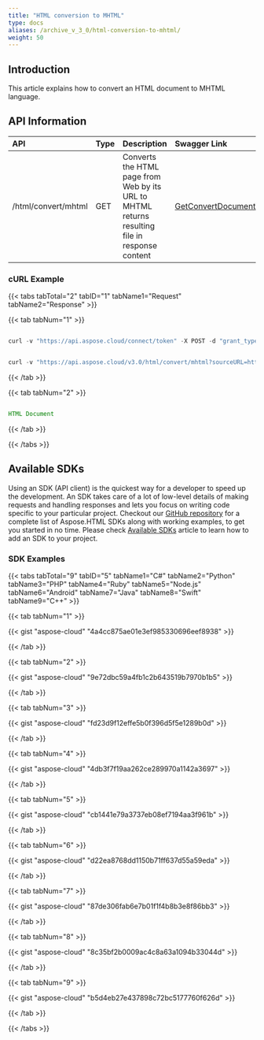 ```yaml
---
title: "HTML conversion to MHTML"
type: docs
aliases: /archive_v_3_0/html-conversion-to-mhtml/
weight: 50
---
```


## **Introduction**
This article explains how to convert an HTML document to MHTML language. 
## **API Information**

|**API**|**Type**|**Description**|**Swagger Link**|
| :- | :- | :- | :- |
|/html/convert/mhtml|GET|Converts the HTML page from Web by its URL to MHTML returns resulting file in response content|[GetConvertDocumentToMHTMLByUrl](https://apireference.aspose.cloud/html/#!/Conversion/GetConvertDocumentToMHTMLByUrl)|
### **cURL Example**
{{< tabs tabTotal="2" tabID="1" tabName1="Request" tabName2="Response" >}}

{{< tab tabNum="1" >}}

```java

curl -v "https://api.aspose.cloud/connect/token" -X POST -d "grant_type=client_credentials&client_id=XXXXX&client_secret=XXXXX" -H "Content-Type: application/x-www-form-urlencoded" -H "Accept: application/json"

```

```java

curl -v "https://api.aspose.cloud/v3.0/html/convert/mhtml?sourceURL=http://help.websiteos.com/websiteos/example_of_a_simple_html_page.htm" -X GET -H "Accept: application/json"

```

{{< /tab >}}

{{< tab tabNum="2" >}}

```java

HTML Document 

```

{{< /tab >}}

{{< /tabs >}}
## **Available SDKs**
Using an SDK (API client) is the quickest way for a developer to speed up the development. An SDK takes care of a lot of low-level details of making requests and handling responses and lets you focus on writing code specific to your particular project. Checkout our [GitHub repository](https://github.com/aspose-html-cloud) for a complete list of Aspose.HTML SDKs along with working examples, to get you started in no time. Please check [Available SDKs](/html/archive_v_3_0/available-sdks/) article to learn how to add an SDK to your project.
### **SDK Examples**
{{< tabs tabTotal="9" tabID="5" tabName1="C#" tabName2="Python" tabName3="PHP" tabName4="Ruby" tabName5="Node.js" tabName6="Android" tabName7="Java" tabName8="Swift" tabName9="C++" >}}

{{< tab tabNum="1" >}}

{{< gist "aspose-cloud" "4a4cc875ae01e3ef985330696eef8938" >}}

{{< /tab >}}

{{< tab tabNum="2" >}}

{{< gist "aspose-cloud" "9e72dbc59a4fb1c2b643519b7970b1b5" >}}

{{< /tab >}}

{{< tab tabNum="3" >}}

{{< gist "aspose-cloud" "fd23d9f12effe5b0f396d5f5e1289b0d" >}}

{{< /tab >}}

{{< tab tabNum="4" >}}

{{< gist "aspose-cloud" "4db3f7f19aa262ce289970a1142a3697" >}}

{{< /tab >}}

{{< tab tabNum="5" >}}

{{< gist "aspose-cloud" "cb1441e79a3737eb08ef7194aa3f961b" >}}

{{< /tab >}}

{{< tab tabNum="6" >}}

{{< gist "aspose-cloud" "d22ea8768dd1150b71ff637d55a59eda" >}}

{{< /tab >}}

{{< tab tabNum="7" >}}

{{< gist "aspose-cloud" "87de306fab6e7b01f1f4b8b3e8f86bb3" >}}

{{< /tab >}}

{{< tab tabNum="8" >}}

{{< gist "aspose-cloud" "8c35bf2b0009ac4c8a63a1094b33044d" >}}

{{< /tab >}}

{{< tab tabNum="9" >}}

{{< gist "aspose-cloud" "b5d4eb27e437898c72bc5177760f626d" >}}

{{< /tab >}}

{{< /tabs >}}
